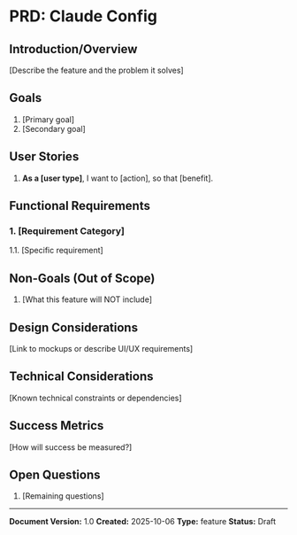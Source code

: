 # PRD: Claude Config

## Introduction/Overview

[Describe the feature and the problem it solves]

## Goals

1. [Primary goal]
2. [Secondary goal]

## User Stories

1. **As a [user type]**, I want to [action], so that [benefit].

## Functional Requirements

### 1. [Requirement Category]
1.1. [Specific requirement]

## Non-Goals (Out of Scope)

1. [What this feature will NOT include]

## Design Considerations

[Link to mockups or describe UI/UX requirements]

## Technical Considerations

[Known technical constraints or dependencies]

## Success Metrics

[How will success be measured?]

## Open Questions

1. [Remaining questions]

---

**Document Version:** 1.0
**Created:** 2025-10-06
**Type:** feature
**Status:** Draft
